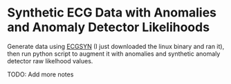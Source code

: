 # Synthetic ECG Data with Anomalies and Anomaly Detector Likelihoods

Generate data using [ECGSYN](https://physionet.org/physiotools/ecgsyn/) (I just downloaded the linux binary and ran it), then run python script to augment it with anomalies and synthetic anomaly detector raw likelhood values.

TODO: Add more notes
